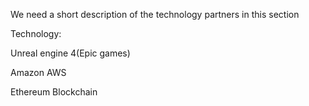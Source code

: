 We need a short description of the technology partners in this section

Technology:

Unreal engine 4(Epic games)

Amazon AWS

Ethereum Blockchain
